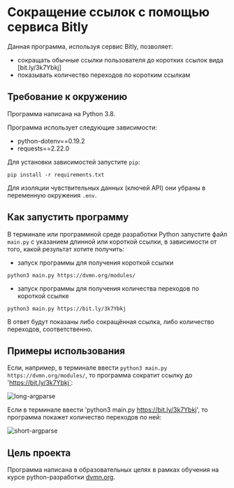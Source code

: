 # Сокращение ссылок с помощью сервиса Bitly

Данная программа, используя сервис Bitly, позволяет:

- сокращать обычные ссылки пользователя до коротких ссылок вида [bit.ly/3k7Ybkj]
- показывать количество переходов по коротким ссылкам

## Требование к окружению

Программа написана на Python 3.8.

Программа использует следующие зависимости:

- python-dotenv==0.19.2
- requests==2.22.0

Для установки зависимостей запустите `pip`:
```
pip install -r requirements.txt
```
Для изоляции чувствительных данных (ключей API) они убраны в переменную окружения `.env`.

## Как запустить программу

В терминале или программной среде разработки Python запустите файл `main.py` с указанием длинной или короткой ссылки, в зависимости от того, какой результат хотите получить:

- запуск программы для получения короткой ссылки
  
```
python3 main.py https://dvmn.org/modules/
```

- запуск программы для получения количества переходов по короткой ссылке

```
python3 main.py https://bit.ly/3k7Ybkj
```

В ответ будут показаны либо сокращённая ссылка, либо количество переходов, соответственно.

## Примеры использования

Если, например, в терминале ввести `python3 main.py https://dvmn.org/modules/`, то программа сократит ссылку до 'https://bit.ly/3k7Ybkj`:

![long-argparse](https://user-images.githubusercontent.com/37913906/144381019-3b1aebed-72da-408f-a4de-127d5b5af077.png)

Если в терминале ввести 'python3 main.py https://bit.ly/3k7Ybkj', то программа покажет количество переходов по ней:

![short-argparse](https://user-images.githubusercontent.com/37913906/144381060-794db373-6ffd-4a78-bf10-1a9866a8d522.png)


## Цель проекта

Программа написана в образовательных целях в рамках обучения на курсе python-разработки [dvmn.org](https://dvmn.org/). 
